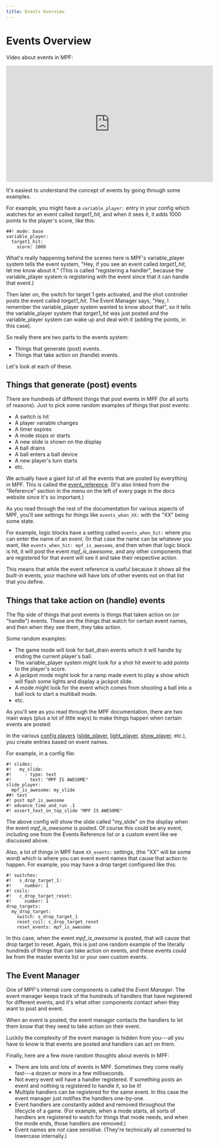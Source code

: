```yaml
---
title: Events Overview
---
```


# Events Overview


Video about events in MPF:

<div class="video-wrapper">
<iframe width="560" height="315" src="https://www.youtube.com/embed/G3UbVP8gFU0" title="YouTube video player" frameborder="0" allow="accelerometer; autoplay; clipboard-write; encrypted-media; gyroscope; picture-in-picture" allowfullscreen></iframe>
</div>

It's easiest to understand the concept of events by going through some
examples.

For example, you might have a `variable_player:` entry in your config
which watches for an event called *target1_hit*, and when it sees it, it
adds 1000 points to the player's score, like this:

``` mpf-config
##! mode: base
variable_player:
  target1_hit:
    score: 1000
```

What's really happening behind the scenes here is MPF's
variable_player system tells the event system, "Hey, if you see an
event called *target1_hit*, let me know about it." (This is called
"registering a handler", because the variable_player system is
registering with the event since that it can handle that event.)

Then later on, the switch for target 1 gets activated, and the shot
controller posts the event called *target1_hit*. The Event Manager says,
"Hey, I remember the variable_player system wanted to know about
that", so it tells the variable_player system that *target1_hit* was
just posted and the variable_player system can wake up and deal with it
(adding the points, in this case).

So really there are two parts to the events system:

* Things that generate (post) events.
* Things that take action on (handle) events.

Let's look at each of these.

## Things that generate (post) events

There are hundreds of different things that post events in MPF (for all
sorts of reasons). Just to pick some random examples of things that post
events:

* A switch is hit
* A player variable changes
* A timer expires
* A mode stops or starts
* A new slide is shown on the display
* A ball drains
* A ball enters a ball device
* A new player's turn starts
* etc.

We actually have a giant list of all the events that are posted by
everything in MPF. This is called the
[event_reference](../index.md). (It's
also linked from the "Reference" section in the menu on the left of
every page in the docs website since it's so important.)

As you read through the rest of the documentation for various aspects of
MPF, you'll see settings for things like `events_when_XX:` with the
"XX" being some state.

For example, logic blocks have a setting called `events_when_hit:` where
you can enter the name of an event. (In that case the name can be
whatever you want, like `events_when_hit: mpf_is_awesome`, and then when
that logic block is hit, it will post the event *mpf_is_awesome*, and
any other components that are registered for that event will see it and
take their respective action.

This means that while the event reference is useful because it shows all
the *built-in* events, your machine will have lots of other events not
on that list that you define.

## Things that take action on (handle) events

The flip side of things that post events is things that taken action on
(or "handle") events. These are the things that watch for certain
event names, and then when they see them, they take action.

Some random examples:

* The game mode will look for ball_drain events which it will handle
    by ending the current player's ball.
* The variable_player system might look for a shot hit event to add
    points to the player's score.
* A jackpot mode might look for a ramp made event to play a show which
    will flash some lights and display a jackpot slide.
* A mode might look for the event which comes from shooting a ball
    into a ball lock to start a multiball mode.
* etc.

As you'll see as you read through the MPF documentation, there are two
main ways (plus a lot of little ways) to make things happen when certain
events are posted:

In the various
[config players](../../config_players/index.md)
([slide_player](../../config_players/slide_player.md),
[light_player](../../config_players/light_player.md),
[show_player](../../config_players/show_player.md), etc.), you create entries based on event names.

For example, in a config file:

``` mpf-mc-config
#! slides:
#!   my_slide:
#!     - type: text
#!       text: "MPF IS AWESOME"
slide_player:
  mpf_is_awesome: my_slide
##! test
#! post mpf_is_awesome
#! advance_time_and_run .1
#! assert_text_on_top_slide "MPF IS AWESOME"
```

The above config will show the slide called "my_slide" on the display
when the event *mpf_is_awesome* is posted. Of course this could be any
event, including one from the Events Reference list or a custom event
like we discussed above.

Also, a lot of things in MPF have `XX_events:` settings, (the "XX"
will be some word) which is where you can event event names that cause
that action to happen. For example, you may have a drop target
configured like this:

``` mpf-config
#! switches:
#!   s_drop_target_1:
#!     number: 1
#! coils:
#!   c_drop_target_reset:
#!     number: 1
drop_targets:
  my_drop_target:
    switch: s_drop_target_1
    reset_coil: c_drop_target_reset
    reset_events: mpf_is_awesome
```

In this case, when the event *mpf_is_awesome* is posted, that will cause
that drop target to reset. Again, this is just one random example of the
literally hundreds of things that can take action on events, and these
events could be from the master events list or your own custom events.

## The Event Manager

One of MPF's internal core components is called the *Event Manager*.
The event manager keeps track of the hundreds of handlers that have
registered for different events, and it's what other components contact
when they want to post and event.

When an event is posted, the event manager contacts the handlers to let
them know that they need to take action on their event.

Luckily the complexity of the event manager is hidden from you---all you
have to know is that events are posted and handlers can act on them.

Finally, here are a few more random thoughts about events in MPF:

* There are lots and lots of events in MPF. Sometimes they come really
    fast---a dozen or more in a few milliseconds.
* Not every event will have a handler registered. If something posts
    an event and nothing is registered to handle it, so be it!
* Multiple handlers can be registered for the same event. In this case
    the event manager just notifies the handlers one-by-one.
* Event handlers are constantly added and removed throughout the
    lifecycle of a game. (For example, when a mode starts, all sorts of
    handlers are registered to watch for things that mode needs, and
    when the mode ends, those handlers are removed.)
* Event names are *not* case sensitive. (They're technically all
    converted to lowercase internally.)
